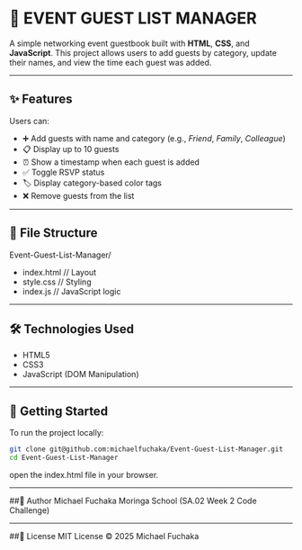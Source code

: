 # 🎉 EVENT GUEST LIST MANAGER

A simple networking event guestbook built with **HTML**, **CSS**, and **JavaScript**. This project allows users to add guests by category, update their names, and view the time each guest was added.

---

## ✨ Features

Users can:

- ➕ Add guests with name and category (e.g., *Friend*, *Family*, *Colleague*)
- 📋 Display up to 10 guests
- ⏰ Show a timestamp when each guest is added
- ✅ Toggle RSVP status
- 🏷️ Display category-based color tags
- ❌ Remove guests from the list

---

## 📁 File Structure

Event-Guest-List-Manager/
- index.html // Layout
- style.css // Styling
- index.js // JavaScript logic



---

## 🛠️ Technologies Used

- HTML5  
- CSS3  
- JavaScript (DOM Manipulation)

---

## 🚀 Getting Started

To run the project locally:

```bash
git clone git@github.com:michaelfuchaka/Event-Guest-List-Manager.git
cd Event-Guest-List-Manager
 ```

 open the index.html file in your browser.

---

##👤 Author
Michael Fuchaka
Moringa School (SA.02 Week 2 Code Challenge)

---

##📄 License
MIT License
© 2025 Michael Fuchaka

